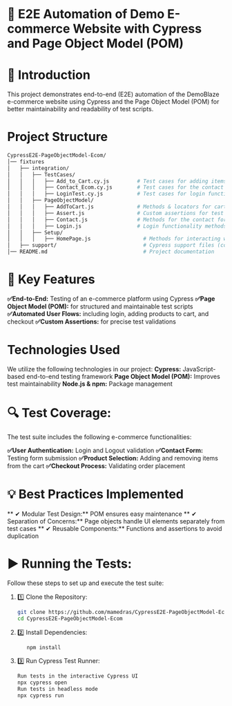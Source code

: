 # 🛒 E2E Automation of Demo E-commerce Website with Cypress and Page Object Model (POM)

# 📌 Introduction

This project demonstrates end-to-end (E2E) automation of the DemoBlaze e-commerce website using Cypress and the Page Object Model (POM) for better maintainability and readability of test scripts.

# Project Structure
 ```sh
CypressE2E-PageObjectModel-Ecom/
│── fixtures
│   ├── integration/
│   │   ├── TestCases/
│   │   │   ├── Add_to_Cart.cy.js         # Test cases for adding items to the cart
│   │   │   ├── Contact_Ecom.cy.js        # Test cases for the contact form
│   │   │   ├── LoginTest.cy.js           # Test cases for login functionality
│   │   ├── PageObjectModel/
│   │   │   ├── AddToCart.js              # Methods & locators for cart functionality
│   │   │   ├── Assert.js                 # Custom assertions for test validations
│   │   │   ├── Contact.js                # Methods for the contact form
│   │   │   ├── Login.js                  # Login functionality methods
│   │   ├── Setup/
│   │   │   ├── HomePage.js                 # Methods for interacting with the homepage
│   ├── support/                            # Cypress support files (commands and utilities)
│── README.md                               # Project documentation
```

# 🚀 Key Features

**✅End-to-End:** Testing of an e-commerce platform using Cypress
**✅Page Object Model (POM):** for structured and maintainable test scripts
**✅Automated User Flows:** including login, adding products to cart, and checkout
**✅Custom Assertions:** for precise test validations

# Technologies Used
We utilize the following technologies in our project:
**Cypress:** JavaScript-based end-to-end testing framework
**Page Object Model (POM):** Improves test maintainability
**Node.js & npm:** Package management
# 🔍 Test Coverage:
The test suite includes the following e-commerce functionalities:

**✅User Authentication:** Login and Logout validation
**✅Contact Form:** Testing form submission
**✅Product Selection:** Adding and removing items from the cart
**✅Checkout Process:** Validating order placement

# 💡 Best Practices Implemented
** ✔ Modular Test Design:** POM ensures easy maintenance
** ✔ Separation of Concerns:**  Page objects handle UI elements separately from test cases
** ✔ Reusable Components:** Functions and assertions to avoid duplication
# ▶️ Running the Tests:

Follow these steps to set up and execute the test suite:

1. 1️⃣ Clone the Repository:
   ```sh
   git clone https://github.com/mamedras/CypressE2E-PageObjectModel-Ecom.git
   cd CypressE2E-PageObjectModel-Ecom

2. 2️⃣ Install Dependencies:

   ```sh
      npm install
3. 3️⃣ Run Cypress Test Runner:
     ```sh
    Run tests in the interactive Cypress UI
    npx cypress open    
    Run tests in headless mode
    npx cypress run
    ```
    

